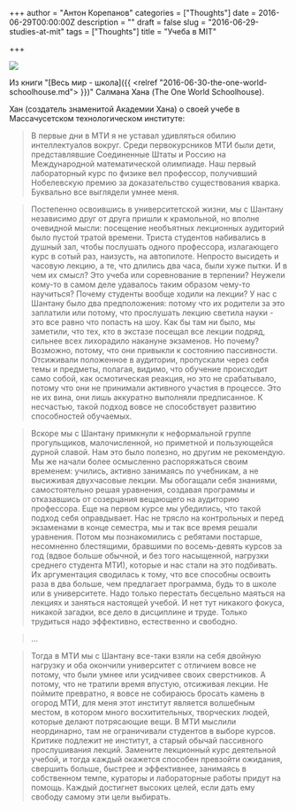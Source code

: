 +++
author = "Антон Корепанов"
categories = ["Thoughts"]
date = 2016-06-29T00:00:00Z
description = ""
draft = false
slug = "2016-06-29-studies-at-mit"
tags = ["Thoughts"]
title = "Учеба в MIT"

+++

![](http://res.cloudinary.com/ampersd/image/upload/v1467152350/o-MIT-facebook_zizv3u.jpg)

Из книги "[Весь мир - школа]({{ <relref "2016-06-30-the-one-world-schoolhouse.md"> }})" Салмана Хана (The One World Schoolhouse).

Хан (создатель знаменитой Академии Хана) о своей учебе в Массачусетском технологическом институте:

>В первые дни в МТИ я не уставал удивляться обилию интеллектуалов вокруг. Среди первокурсников МТИ были дети, представлявшие Соединенные Штаты и Россию на Международной математической олимпиаде. Наш первый лабораторный курс по физике вел профессор, получивший Нобелевскую премию за доказательство существования кварка. Буквально все выглядели умнее меня.

>Постепенно освоившись в университетской жизни, мы с Шантану независимо друг от друга пришли к крамольной, но вполне очевидной мысли: посещение необъятных лекционных аудиторий было пустой тратой времени. Триста студентов набивались в душный зал, чтобы послушать одного профессора, излагающего курс в сотый раз, наизусть, на автопилоте. Непросто высидеть и часовую лекцию, а те, что длились два часа, были хуже пытки. И в чем их смысл? Это учеба или соревнование в терпении? Неужели кому-то в самом деле удавалось таким образом чему-то научиться? Почему студенты вообще ходили на лекции? У нас с Шантану было два предположения: потому что их родители за это заплатили или потому, что прослушать лекцию светила науки - это все равно что попасть на шоу.
Как бы там ни было, мы заметили, что тех, кто в экстазе посещал все лекции подряд, сильнее всех лихорадило накануне экзаменов. Но почему? Возможно, потому, что они привыкли к состоянию пассивности. Отсиживали положенное в аудитории, пропускали через себя темы и предметы, полагая, видимо, что обучение происходит само собой, как осмотическая реакция, но это не срабатывало, потому что они не принимали активного участия в процессе. Это не их вина, они лишь аккуратно выполняли предписанное. К несчастью, такой подход вовсе не способствует развитию способностей обучаемых.

>Вскоре мы с Шантану примкнули к неформальной группе прогульщиков, малочисленной, но приметной и пользующейся дурной славой. Нам это было полезно, но другим не рекомендую. Мы же начали более осмысленно распоряжаться своим временем: учились, активно занимаясь по учебникам, а не высиживая двухчасовые лекции. Мы обогащали себя знаниями, самостоятельно решая уравнения, создавая программы и отказавшись от созерцания вещающего на аудиторию профессора. Еще на первом курсе мы убедились, что такой подход себя оправдывает. Нас не трясло на контрольных и перед экзаменами в конце семестра, мы и так все время решали уравнения.
Потом мы познакомились с ребятами постарше, несомненно блестящими, бравшими по восемь-девять курсов за год (вдвое больше обычной, и без того насыщенной, нагрузки среднего студента МТИ), которые и нас стали на это подбивать. Их аргументация сводилась к тому, что все способны освоить раза в два больше, чем предлагает программа, будь то в школе или в университете. Надо только перестать бесцельно маяться на лекциях и заняться настоящей учебой. И нет тут никакого фокуса, никакой загадки, все дело в дисциплине и труде. Только трудиться надо эффективно, естественно и свободно.

>...

>Тогда в МТИ мы с Шантану все-таки взяли на себя двойную нагрузку и оба окончили университет с отличием вовсе не потому, что были умнее или усидчивее своих сверстников. А потому, что не тратили время впустую, отсиживая лекции. Не поймите превратно, я вовсе не собираюсь бросать камень в огород МТИ, для меня этот институт является волшебным местом, в котором много восхитительных, творческих людей, которые делают потрясающие вещи. В МТИ мыслили неординарно, там не ограничивали студентов в выборе курсов. Критике подлежит не институт, а старый обычай пассивного прослушивания лекций.
Замените лекционный курс деятельной учебой, и тогда каждый окажется способен превзойти ожидания, свершить больше, быстрее и эффективнее, занимаясь в собственном темпе, кураторы и лабораторные работы придут на помощь. Каждый достигнет высоких целей, если дать ему свободу самому эти цели выбирать.

